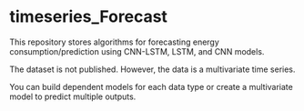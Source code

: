 # timeseries_Forecast
This repository stores algorithms for forecasting energy consumption/prediction using CNN-LSTM, LSTM, and CNN models.

The dataset is not published. However, the data is a multivariate time series.

You can build dependent models for each data type or create a multivariate model to predict multiple outputs.

